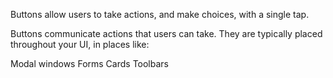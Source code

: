 Buttons allow users to take actions, and make choices, with a single tap.

Buttons communicate actions that users can take. They are typically placed throughout your UI, in places like:

Modal windows
Forms
Cards
Toolbars

